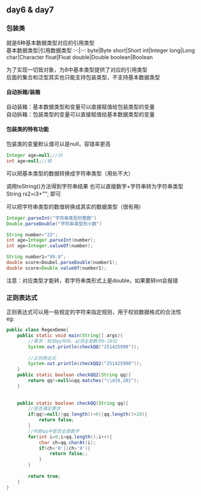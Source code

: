 ## day6 & day7
### 包装类
就是8种基本数据类型对应的引用类型  
基本数据类型|引用数据类型
:-:|:-:
byte|Byte
short|Short
int|Integer
long|Long
char|Character
float|Float
double|Double
boolean|Boolean  

为了实现一切皆对象，为8中基本类型提供了对应的引用类型  
后面的集合和泛型其实也只能支持包装类型，不支持基本数据类型 

#### 自动拆箱/装箱
自动装箱：基本数据类型和变量可以直接赋值给包装类型的变量  
自动拆箱：包装类型的变量可以直接赋值给基本数据类型的变量  

#### 包装类的特有功能
包装类的变量默认值可以是null，容错率更高  
```java
Integer age=null;//对
int age=null;//错
```
可以把基本类型的数据转换成字符串类型（用处不大）

调用toString()方法得到字符串结果
也可以直接数字+字符串转为字符串类型  
String rs2=i3+""; 即可  

可以把字符串类型的数值转换成真实的数据类型（很有用)
```java
Integer.parseInt("字符串类型的整数")
Double.parseDouble("字符串类型的小数")

String number="23";
int age=Integer.parseInt(number);
int age=Integer.valueOf(number);

String number1="99.9";
double score=Doubel.parseDouble(number1);
double score=Double.valueOf(number1);
```
注意：对应类型才能转，若字符串类形式上是double，如果要转int会报错  

### 正则表达式
正则表达式可以用一些规定的字符来指定规则，用于校验数据格式的合法性  
eg:
```java
public class RegexDemo{
    public static void main(String[] args){
        //需求：校验qq号码，必须全是数字6-20位
        System.out.println(checkQQ("251425998"));
        
        //正则表达式
        System.out.println(checkQQ2("251425998"));
    }
    public static boolean checkQQ2(String qq){
        return qq!=null&&qq.matches("\\d{6,20}");
    }
    
    
    public static boolean checkQQ(String qq){
        //是否满足要求
        if(qq!=null||qq.length()<6||qq.length()>20){
            return false;
        }
        //判断qq中是否全是数字
        for(int i=0;i<qq.length();i++){
            char ch=qq.charAt(i);
            if(ch<'0'||ch>'9'){
                return false;;
            }
        }
        
        return true;
    }
}
```

